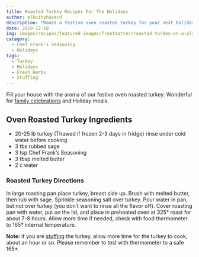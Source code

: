 ```yaml
---
title: Roasted Turkey Recipes For The Holidays
author: elkcityhazard
description: "Roast a festive oven roasted turkey for your next holiday celebration. This roasted turkey recipe is easy and delicious."
date: 2019-12-10
img: images/recipes/featured-images/frontmatter/roasted-turkey-on-a-plate.jpg
category:
  - Chef Frank's Seasoning
  - Holidays
tags:
  - Turkey
  - Holidays
  - Fresh Herbs
  - Stuffing
---
```

Fill your house with the aroma of our festive oven roasted turkey. Wonderful for [family celebrations][1] and Holiday meals.

## Oven Roasted Turkey Ingredients

  * 20-25 lb turkey (Thawed if frozen 2-3 days in fridge) rinse under cold water before cooking
  * 3 tbs rubbed sage
  * 3 tsp Chef Frank&#8217;s Seasoning
  * 3 tbsp melted butter
  * 2 c water

### Roasted Turkey Directions

In large roasting pan place turkey, breast side up. Brush with melted butter, then rub with sage. Sprinkle seasoning salt over turkey. Pour water in pan, but not over turkey (you don&#8217;t want to rinse all the flavor off). Cover roasting pan with water, put on the lid, and place in preheated oven at 325\* roast for about 7-8 hours. Allow more time if needed, check with food thermometer to 165\* internal temperature.

**Note:** if you are [stuffing][2] the turkey, allow more time for the turkey to cook, about an hour or so. Please remember to test with thermometer to a safe 165*.

 [1]: /wordpress/recipes-for-special-occasions-and-events/
 [2]: /wordpress/recipes-for-special-occasions-and-events/apple-sage-and-walnut-stuffing-recipe/